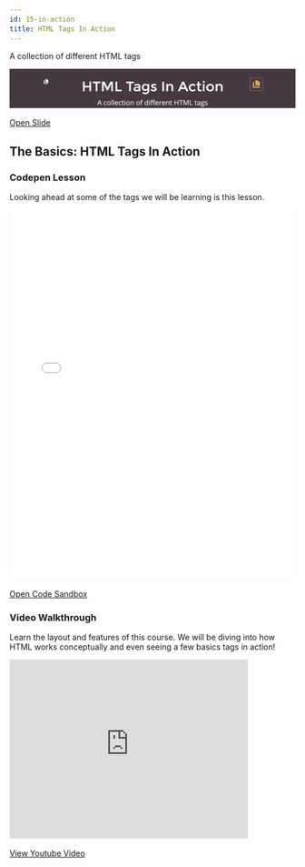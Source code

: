 ```yaml
---
id: 15-in-action
title: HTML Tags In Action
---
```


<!--############## Intro Section ##############-->

<section class="inner-section">

A collection of different HTML tags

<img src="https://raw.githubusercontent.com/lennyroyroy/basics-image/master/Basics%20Screenshots/inaction.png"/>

<a href="https://slides.com/lennyroyroy/deck#/5" target="_blank" class="button live-button">Open Slide</a>

</section>

<!--############## Title Section ##############-->

<section class="inner-section">

## The Basics: HTML Tags In Action

</section>

<!--############## Codepen Section ##############-->

<section class="inner-section">

### Codepen Lesson

Looking ahead at some of the tags we will be learning is this lesson.

<iframe height="650" style="width: 100%;" scrolling="no" title="The Basics: HTML in Action" src="//codepen.io/lennyroycodes/embed/preview/qGgaab/?height=300&theme-id=37020&default-tab=html,result&editable=true" frameborder="no" allowtransparency="true" allowfullscreen="true">
  See the Pen <a href='https://codepen.io/lennyroycodes/pen/qGgaab/'>The Basics: HTML in Action</a> by lennyroy
  (<a href='https://codepen.io/lennyroycodes'>@lennyroycodes</a>) on <a href='https://codepen.io'>CodePen</a>.
</iframe>

<a href="https://codepen.io/lennyroycodes/pen/qGgaab" target="_blank" class="button live-button">Open Code Sandbox</a>

</section>

<!--############## Youtube Section ##############-->

<section class="inner-section">

### Video Walkthrough

Learn the layout and features of this course. We will be diving into how HTML works conceptually and even seeing a few basics tags in action!

<div class="video-responsive">
    <iframe width="420" height="315" src="https://www.youtube.com/embed/nLGOhfzLHlA?autoplay=0&rel=0" frameborder="0" allowfullscreen></iframe>
</div>


<a href="https://youtu.be/nLGOhfzLHlA" target="_blank" class="button live-button">View Youtube Video</a>

</section>

<!--############## Helpful Links Section ##############-->
 